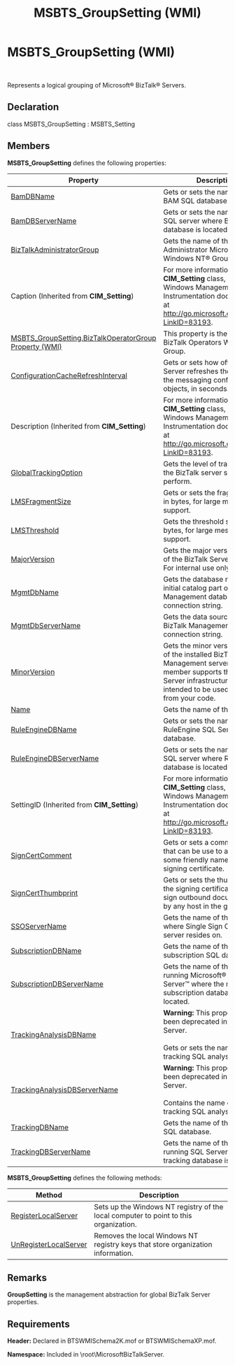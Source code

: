 ﻿---
title: MSBTS_GroupSetting (WMI)
TOCTitle: MSBTS_GroupSetting (WMI)
ms:assetid: bb440da1-b650-4345-80d5-949bcc774b5f
ms:mtpsurl: https://msdn.microsoft.com/en-us/library/Aa578341(v=BTS.80)
ms:contentKeyID: 51530817
ms.date: 08/30/2017
mtps_version: v=BTS.80
---

# MSBTS\_GroupSetting (WMI)

 

Represents a logical grouping of Microsoft® BizTalk® Servers.

## Declaration

class MSBTS\_GroupSetting : MSBTS\_Setting

## Members

**MSBTS\_GroupSetting** defines the following properties:

<table>
<thead>
<tr class="header">
<th>Property</th>
<th>Description</th>
</tr>
</thead>
<tbody>
<tr class="odd">
<td><a href="msbts-groupsetting-bamdbname-property-wmi.md">BamDBName</a></td>
<td>Gets or sets the name of the BAM SQL database.</td>
</tr>
<tr class="even">
<td><a href="msbts-groupsetting-bamdbservername-property-wmi.md">BamDBServerName</a></td>
<td>Gets or sets the name of the SQL server where BAM database is located.</td>
</tr>
<tr class="odd">
<td><a href="msbts-groupsetting-biztalkadministratorgroup-property-wmi.md">BizTalkAdministratorGroup</a></td>
<td>Gets the name of the BizTalk Administrator Microsoft® Windows NT® Group.</td>
</tr>
<tr class="even">
<td>Caption (Inherited from <strong>CIM_Setting</strong>)</td>
<td>For more information about the <strong>CIM_Setting</strong> class, see the Windows Management Instrumentation documentation at <a href="http://go.microsoft.com/fwlink/?linkid=83193">http://go.microsoft.com/fwlink/?LinkID=83193</a>.</td>
</tr>
<tr class="odd">
<td><a href="msbts-groupsetting-biztalkoperatorgroup-property-wmi.md">MSBTS_GroupSetting.BizTalkOperatorGroup Property (WMI)</a></td>
<td>This property is the name of the BizTalk Operators Windows Group.</td>
</tr>
<tr class="even">
<td><a href="msbts-groupsetting-configurationcacherefreshinterval-property-wmi.md">ConfigurationCacheRefreshInterval</a></td>
<td>Gets or sets how often BizTalk Server refreshes the cache of the messaging configuration objects, in seconds.</td>
</tr>
<tr class="odd">
<td>Description (Inherited from <strong>CIM_Setting</strong>)</td>
<td>For more information about the <strong>CIM_Setting</strong> class, see the Windows Management Instrumentation documentation at <a href="http://go.microsoft.com/fwlink/?linkid=83193">http://go.microsoft.com/fwlink/?LinkID=83193</a>.</td>
</tr>
<tr class="even">
<td><a href="msbts-groupsetting-globaltrackingoption-property-wmi.md">GlobalTrackingOption</a></td>
<td>Gets the level of tracking that the BizTalk server should perform.</td>
</tr>
<tr class="odd">
<td><a href="msbts-groupsetting-lmsfragmentsize-property-wmi.md">LMSFragmentSize</a></td>
<td>Gets or sets the fragment size, in bytes, for large message support.</td>
</tr>
<tr class="even">
<td><a href="msbts-groupsetting-lmsthreshold-property-wmi.md">LMSThreshold</a></td>
<td>Gets the threshold size, in bytes, for large message support.</td>
</tr>
<tr class="odd">
<td><a href="msbts-groupsetting-majorversion-property-wmi.md">MajorVersion</a></td>
<td>Gets the major version number of the BizTalk Server installed. For internal use only.</td>
</tr>
<tr class="even">
<td><a href="msbts-groupsetting-mgmtdbname-property-wmi.md">MgmtDbName</a></td>
<td>Gets the database name of the initial catalog part of the BizTalk Management database connection string.</td>
</tr>
<tr class="odd">
<td><a href="msbts-groupsetting-mgmtdbservername-property-wmi.md">MgmtDbServerName</a></td>
<td>Gets the data source part of the BizTalk Management database connection string.</td>
</tr>
<tr class="even">
<td><a href="msbts-groupsetting-minorversion-property-wmi.md">MinorVersion</a></td>
<td>Gets the minor version number of the installed BizTalk Management server. This member supports the BizTalk Server infrastructure and is not intended to be used directly from your code.</td>
</tr>
<tr class="odd">
<td><a href="msbts-groupsetting-name-property-wmi.md">Name</a></td>
<td>Gets the name of the group.</td>
</tr>
<tr class="even">
<td><a href="msbts-groupsetting-ruleenginedbname-property-wmi.md">RuleEngineDBName</a></td>
<td>Gets or sets the name of the RuleEngine SQL Server database.</td>
</tr>
<tr class="odd">
<td><a href="msbts-groupsetting-ruleenginedbservername-property-wmi.md">RuleEngineDBServerName</a></td>
<td>Gets or sets the name of the SQL server where RuleEngine database is located.</td>
</tr>
<tr class="even">
<td>SettingID (Inherited from <strong>CIM_Setting</strong>)</td>
<td>For more information about the <strong>CIM_Setting</strong> class, see the Windows Management Instrumentation documentation at <a href="http://go.microsoft.com/fwlink/?linkid=83193">http://go.microsoft.com/fwlink/?LinkID=83193</a>.</td>
</tr>
<tr class="odd">
<td><a href="msbts-groupsetting-signcertcomment-property-wmi.md">SignCertComment</a></td>
<td>Gets or sets a comment field that can be use to associate some friendly name with a signing certificate.</td>
</tr>
<tr class="even">
<td><a href="msbts-groupsetting-signcertthumbprint-property-wmi.md">SignCertThumbprint</a></td>
<td>Gets or sets the thumbprint of the signing certificate used to sign outbound documents sent by any host in the group.</td>
</tr>
<tr class="odd">
<td><a href="msbts-groupsetting-ssoservername-property-wmi.md">SSOServerName</a></td>
<td>Gets the name of the machine where Single Sign On (SSO) server resides on.</td>
</tr>
<tr class="even">
<td><a href="msbts-groupsetting-subscriptiondbname-property-wmi.md">SubscriptionDBName</a></td>
<td>Gets the name of the master subscription SQL database.</td>
</tr>
<tr class="odd">
<td><a href="msbts-groupsetting-subscriptiondbservername-property-wmi.md">SubscriptionDBServerName</a></td>
<td>Gets the name of the server running Microsoft® SQL Server™ where the master subscription database is located.</td>
</tr>
<tr class="even">
<td><a href="msbts-groupsetting-trackinganalysisdbname-property-wmi.md">TrackingAnalysisDBName</a></td>
<td><strong>Warning:</strong> This property has been deprecated in BizTalk Server.<br />
<br />
Gets or sets the name of the tracking SQL analysis database.</td>
</tr>
<tr class="odd">
<td><a href="msbts-groupsetting-trackinganalysisdbservername-property-wmi.md">TrackingAnalysisDBServerName</a></td>
<td><strong>Warning:</strong> This property has been deprecated in BizTalk Server.<br />
<br />
Contains the name of the tracking SQL analysis server.</td>
</tr>
<tr class="even">
<td><a href="msbts-groupsetting-trackingdbname-property-wmi.md">TrackingDBName</a></td>
<td>Gets the name of the tracking SQL database.</td>
</tr>
<tr class="odd">
<td><a href="msbts-groupsetting-trackingdbservername-property-wmi.md">TrackingDBServerName</a></td>
<td>Gets the name of the server running SQL Server where the tracking database is located.</td>
</tr>
</tbody>
</table>


**MSBTS\_GroupSetting** defines the following methods:

<table>
<thead>
<tr class="header">
<th>Method</th>
<th>Description</th>
</tr>
</thead>
<tbody>
<tr class="odd">
<td><a href="msbts-groupsetting-registerlocalserver-method-wmi.md">RegisterLocalServer</a></td>
<td>Sets up the Windows NT registry of the local computer to point to this organization.</td>
</tr>
<tr class="even">
<td><a href="msbts-groupsetting-unregisterlocalserver-method-wmi.md">UnRegisterLocalServer</a></td>
<td>Removes the local Windows NT registry keys that store organization information.</td>
</tr>
</tbody>
</table>


## Remarks

**GroupSetting** is the management abstraction for global BizTalk Server properties.

## Requirements

**Header:** Declared in BTSWMISchema2K.mof or BTSWMISchemaXP.mof.

**Namespace:** Included in \\root\\MicrosoftBizTalkServer.

